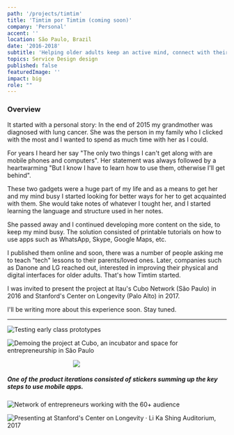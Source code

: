 ```yaml
---
path: '/projects/timtim'
title: 'Timtim por Timtim (coming soon)'
company: 'Personal'
accent: ''
location: São Paulo, Brazil
date: '2016-2018'
subtitle: 'Helping older adults keep an active mind, connect with their loved ones and get acquainted with their tech gadgets'
topics: Service Design design
published: false
featuredImage: ''
impact: big
role: ""
---
```


### Overview
It started with a personal story: In the end of 2015 my grandmother was diagnosed with lung cancer. She was the person in my family who I clicked with the most and I wanted to spend as much time with her as I could. 

For years I heard her say "The only two things I can't get along with are mobile phones and computers". Her statement was always followed by a heartwarming "But I know I have to learn how to use them, otherwise I'll get behind".

These two gadgets were a huge part of my life and as a means to get her and my mind busy I started looking for better ways for her to get acquainted with them. She would take notes of whatever I tought her, and I started learning the language and structure used in her notes.

She passed away and I continued developing more content on the side, to keep my mind busy. The solution consisted of printable tutorials on how to use apps such as WhatsApp, Skype, Google Maps, etc.

I published them online and soon, there was a number of people asking me to teach "tech" lessons to their parents/loved ones. Later, companies such as Danone and LG reached out, interested in improving their physical and digital interfaces for older adults. That's how Timtim started.

I was invited to present the project at Itau's Cubo Network (São Paulo) in 2016 and Stanford's Center on Longevity (Palo Alto) in 2017.

I'll be writing more about this experience soon. Stay tuned.

---

![Testing early class prototypes](./images/timtim/Maps.jpg)

![Demoing the project at Cubo, an incubator and space for entrepreneurship in São Paulo](./images/timtim/Cubo.jpg)

<img style="max-height:500px; max-width:282px; margin: 0 30%" src="./images/timtim/timtim_sticker.gif"></img>

##### One of the product iterations consisted of stickers summing up the key steps to use mobile apps. 


![Network of entrepreneurs working with the 60+ audience](./images/timtim/Cubo-network.jpg)

![Presenting at Stanford's Center on Longevity · Li Ka Shing Auditorium, 2017](./images/timtim/Presenting-at-Stanford.jpg)